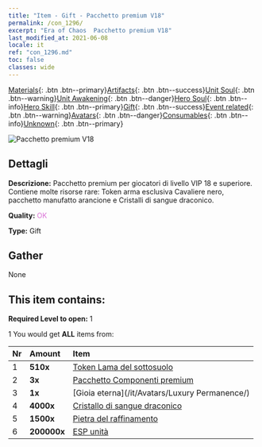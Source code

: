 ```yaml
---
title: "Item - Gift - Pacchetto premium V18"
permalink: /con_1296/
excerpt: "Era of Chaos  Pacchetto premium V18"
last_modified_at: 2021-06-08
locale: it
ref: "con_1296.md"
toc: false
classes: wide
---
```

 [Materials](/ItemsIT/){: .btn .btn--primary}[Artifacts](/ItemsIT/Artifacts/){: .btn .btn--success}[Unit Soul](/ItemsIT/UnitSoul/){: .btn .btn--warning}[Unit Awakening](/ItemsIT/UnitAwakening/){: .btn .btn--danger}[Hero Soul](/ItemsIT/HeroSoul/){: .btn .btn--info}[Hero Skill](/ItemsIT/HeroSkill/){: .btn .btn--primary}[Gift](/ItemsIT/Gift/){: .btn .btn--success}[Event related](/ItemsIT/Events/){: .btn .btn--warning}[Avatars](/ItemsIT/Avatars/){: .btn .btn--danger}[Consumables](/ItemsIT/Consumables/){: .btn .btn--info}[Unknown](/ItemsIT/Unknown/){: .btn .btn--primary}

 ![Pacchetto premium V18](/images/t/i_905001.png)

## Dettagli
 **Descrizione:** Pacchetto premium per giocatori di livello VIP 18 e superiore. Contiene molte risorse rare: Token arma esclusiva Cavaliere nero, pacchetto manufatto arancione e Cristalli di sangue draconico.

 **Quality:** <span style="color: #DA70D6">OK</span>

 **Type:** Gift

## Gather

  None

## This item contains:

 **Required Level to open:** 1

 1 You would get **ALL** items  from:

  | Nr | Amount |     Item    |
  |:---|:-------|:------------|
  | 1 |  **510x** | [Token Lama del sottosuolo](/ItemsIT/con_979/) |  | 
  | 2 |  **3x** | [Pacchetto Componenti premium](/ItemsIT/con_1363/) |  | 
  | 3 |  **1x** | [Gioia eterna](/it/Avatars/Luxury Permanence/) |  | 
  | 4 |  **4000x** | [Cristallo di sangue draconico](/ItemsIT/con_879/) |  | 
  | 5 |  **1500x** | [Pietra del raffinamento](/ItemsIT/con_814/) |  | 
  | 6 |  **200000x** | [ESP unità](/ItemsIT/con_902/) |  | 
